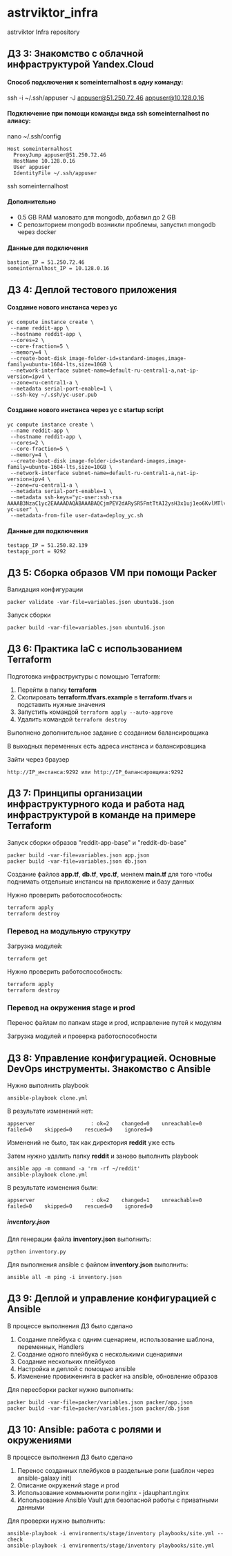 # astrviktor_infra
astrviktor Infra repository

## ДЗ 3: Знакомство с облачной инфраструктурой Yandex.Cloud

#### Способ подключения к someinternalhost в одну команду:

ssh -i ~/.ssh/appuser -J appuser@51.250.72.46 appuser@10.128.0.16

#### Подключение при помощи команды вида ssh someinternalhost по алиасу:

nano ~/.ssh/config
```
Host someinternalhost
  ProxyJump appuser@51.250.72.46
  HostName 10.128.0.16
  User appuser
  IdentityFile ~/.ssh/appuser
```
ssh someinternalhost

#### Дополнительно
- 0.5 GB RAM маловато для mongodb, добавил до 2 GB
- С репозиторием mongodb возникли проблемы, запустил mongodb через docker

#### Данные для подключения
```
bastion_IP = 51.250.72.46
someinternalhost_IP = 10.128.0.16
```

## ДЗ 4: Деплой тестового приложения

#### Создание нового инстанса через yc
```
yc compute instance create \
 --name reddit-app \
 --hostname reddit-app \
 --cores=2 \
 --core-fraction=5 \
 --memory=4 \
 --create-boot-disk image-folder-id=standard-images,image-family=ubuntu-1604-lts,size=10GB \
 --network-interface subnet-name=default-ru-central1-a,nat-ip-version=ipv4 \
 --zone=ru-central1-a \
 --metadata serial-port-enable=1 \
 --ssh-key ~/.ssh/yc-user.pub
```
#### Создание нового инстанса через yc с startup script
```
yc compute instance create \
 --name reddit-app \
 --hostname reddit-app \
 --cores=2 \
 --core-fraction=5 \
 --memory=4 \
 --create-boot-disk image-folder-id=standard-images,image-family=ubuntu-1604-lts,size=10GB \
 --network-interface subnet-name=default-ru-central1-a,nat-ip-version=ipv4 \
 --zone=ru-central1-a \
 --metadata serial-port-enable=1 \
 --metadata ssh-keys="yc-user:ssh-rsa AAAAB3NzaC1yc2EAAAADAQABAAABAQCjmPEV2dARySR5FmtTtAI2ysH3x1uj1eo6KvlMTlv8IqLmwCWm9hMc/3kgVgKmNGOU6VcLtflT1dnn8Yn9vGmKXZST126KEfej0VFJmSBFrRtinhbwJMrr0vX+YjzB26l/Tu2YhUNsuKLVi0N+XPY/bMKjE8fuOTQPRr9JSkCB2fAMOIbG75xuCp6Css+Fc6XTagZ0WjW/B+oa6sk0RKBKpIWLBmm3l9Dq+TjhjbbdmE987imnefkVDuHwkhKz4vZNvM9kFDRrBBgBowQp2V++rEJhhUaNezAYnMvUkLautzcQvHsgvN1+kItsBK4a4dmb0onQ/He5+kH+AMeW0djt yc-user" \
 --metadata-from-file user-data=deploy_yc.sh
```

#### Данные для подключения
```
testapp_IP = 51.250.82.139
testapp_port = 9292
```
## ДЗ 5: Сборка образов VM при помощи Packer

Валидация конфигурации
```
packer validate -var-file=variables.json ubuntu16.json
```

Запуск сборки
```
packer build -var-file=variables.json ubuntu16.json
```

## ДЗ 6: Практика IaC с использованием Terraform
Подготовка инфраструктуры с помощью Terraform:
1. Перейти в папку **terraform**
2. Скопировать **terraform.tfvars.example** в **terraform.tfvars** и подставить нужные значения
3. Запустить командой `terraform apply --auto-approve`
4. Удалить командой `terraform destroy`

Выполнено дополнительное задание с созданием балансировщика

В выходных переменных есть адреса инстанса и балансировщика

Зайти через браузер
```
http://IP_инстанса:9292 или http://IP_балансировщика:9292
```

## ДЗ 7: Принципы организации инфраструктурного кода и работа над инфраструктурой в команде на примере Terraform

Запуск сборки образов "reddit-app-base" и "reddit-db-base"
```
packer build -var-file=variables.json app.json
packer build -var-file=variables.json db.json
```

Создание файлов **app.tf**, **db.tf**, **vpc.tf**, меняем **main.tf**
для того чтобы поднимать отдельные инстансы на приложение и базу данных

Нужно проверить работоспособность:
```
terraform apply
terraform destroy
```

### Перевод на модульную струкутру

Загрузка модулей:
```
terraform get
```
Нужно проверить работоспособность:
```
terraform apply
terraform destroy
```
### Перевод на окружения stage и prod

Перенос файлам по папкам stage и prod, исправление путей к модулям

Загрузка модулей и проверка работоспособности

## ДЗ 8: Управление конфигурацией. Основные DevOps инструменты. Знакомство с Ansible

Нужно выполнить playbook
```
ansible-playbook clone.yml
```
В результате изменений нет:
```
appserver                  : ok=2    changed=0    unreachable=0    failed=0    skipped=0    rescued=0    ignored=0
```
Изменений не было, так как директория **reddit** уже есть

Затем нужно удалить папку **reddit** и заново выполнить playbook
```
ansible app -m command -a 'rm -rf ~/reddit'
ansible-playbook clone.yml
```
В результате изменения были:
```
appserver                  : ok=2    changed=1    unreachable=0    failed=0    skipped=0    rescued=0    ignored=0
```

##### inventory.json

Для генерации файла **inventory.json** выполнить:
```
python inventory.py
```
Для выполнения ansible с файлом **inventory.json** выполнить:
```
ansible all -m ping -i inventory.json
```

## ДЗ 9: Деплой и управление конфигурацией с Ansible

В процессе выполнения ДЗ было сделано

1. Создание плейбука с одним сценарием, использование шаблона, переменных, Handlers
2. Создание одного плейбука с несколькими сценариями
3. Создание нескольких плейбуков
4. Настройка и деплой с помощью ansible
5. Изменение провиженинга в packer на ansible, обновление образов

Для пересборки packer нужно выполнить:

```
packer build -var-file=packer/variables.json packer/app.json
packer build -var-file=packer/variables.json packer/db.json
```

## ДЗ 10: Ansible: работа с ролями и окружениями

В процессе выполнения ДЗ было сделано

1. Перенос созданных плейбуков в раздельные роли (шаблон через ansible-galaxy init)
2. Описание окружений stage и prod
3. Использование коммьюнити роли nginx - jdauphant.nginx
4. Использование Ansible Vault для безопасной работы с приватными данными

Для проверки нужно выполнить:
```
ansible-playbook -i environments/stage/inventory playbooks/site.yml --check
ansible-playbook -i environments/stage/inventory playbooks/site.yml
```
